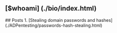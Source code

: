 
<h2> [$whoami] (./bio/index.html) </h2>
## Posts
1. [Stealing domain passwords and hashes] (./ADPentesting/passwords-hash-stealing.html)
